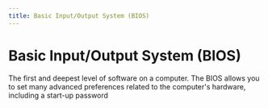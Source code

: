 ```yaml
---
title: Basic Input/Output System (BIOS)
---
```

# Basic Input/Output System (BIOS)

The first and deepest level of software on a computer. The BIOS allows you to set many advanced preferences related to the computer's hardware, including a start-up password